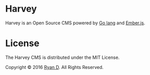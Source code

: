 # Harvey

Harvey is an Open Source CMS powered by [Go lang](https://golang.org) and [Ember.js](http://emberjs.com).

# License

The Harvey CMS is distributed under the MIT License.

Copyright &copy; 2016 [Ryan D](http://ryan0x44.com). All Rights Reserved.
